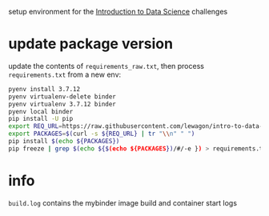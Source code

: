 
setup environment for the [Introduction to Data Science](https://github.com/lewagon/intro-to-data-science-challenges) challenges

# update package version

update the contents of `requirements_raw.txt`, then process `requirements.txt` from a new env:

``` bash
pyenv install 3.7.12
pyenv virtualenv-delete binder
pyenv virtualenv 3.7.12 binder
pyenv local binder
pip install -U pip
export REQ_URL=https://raw.githubusercontent.com/lewagon/intro-to-data-science-env/master/requirements_raw.txt
export PACKAGES=$(curl -s ${REQ_URL} | tr "\\n" " ")
pip install $(echo ${PACKAGES})
pip freeze | grep $(echo ${$(echo ${PACKAGES})/#/-e }) > requirements.txt
```

# info

`build.log` contains the mybinder image build and container start logs
